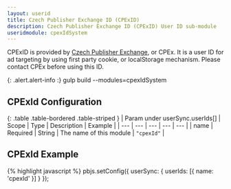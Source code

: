 ```yaml
---
layout: userid
title: Czech Publisher Exchange ID (CPExID)
description: Czech Publisher Exchange ID (CPExID) User ID sub-module
useridmodule: cpexIdSystem
---
```



CPExID is provided by [Czech Publisher Exchange](https://www.cpex.cz/), or CPEx. It is a user ID for ad targeting by using first party cookie, or localStorage mechanism. Please contact CPEx before using this ID.

{: .alert.alert-info :}
gulp build --modules=cpexIdSystem

## CPExId Configuration

{: .table .table-bordered .table-striped }
| Param under userSync.userIds[] | Scope | Type | Description | Example |
| --- | --- | --- | --- | --- |
| name | Required | String | The name of this module | `"cpexId"` |

## CPExId Example

{% highlight javascript %}
pbjs.setConfig({
    userSync: {
        userIds: [{
            name: 'cpexId'
        }]
    }
});
```
